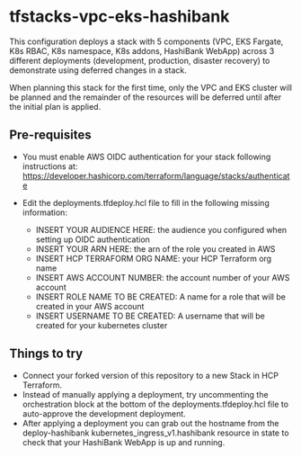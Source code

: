 # tfstacks-vpc-eks-hashibank
This configuration deploys a stack with 5 components (VPC, EKS Fargate, K8s RBAC, K8s namespace, K8s addons, HashiBank WebApp) across 3 different deployments (development, production, disaster recovery) to demonstrate using deferred changes in a stack.

When planning this stack for the first time, only the VPC and EKS cluster will be planned and the remainder of the resources will be deferred until after the initial plan is applied.

## Pre-requisites

* You must enable AWS OIDC authentication for your stack following instructions at: https://developer.hashicorp.com/terraform/language/stacks/authenticate 

* Edit the deployments.tfdeploy.hcl file to fill in the following missing information:
  * INSERT YOUR AUDIENCE HERE: the audience you configured when setting up OIDC authentication
  * INSERT YOUR ARN HERE: the arn of the role you created in AWS
  * INSERT HCP TERRAFORM ORG NAME: your HCP Terraform org name
  * INSERT AWS ACCOUNT NUMBER: the account number of your AWS account
  * INSERT ROLE NAME TO BE CREATED: A name for a role that will be created in your AWS account
  * INSERT USERNAME TO BE CREATED: A username that will be created for your kubernetes cluster

## Things to try
* Connect your forked version of this repository to a new Stack in HCP Terraform.
* Instead of manually applying a deployment, try uncommenting the orchestration block at the bottom of the deployments.tfdeploy.hcl file to auto-approve the development deployment.
* After applying a deployment you can grab out the hostname from the deploy-hashibank kubernetes_ingress_v1.hashibank resource in state to check that your HashiBank WebApp is up and running.